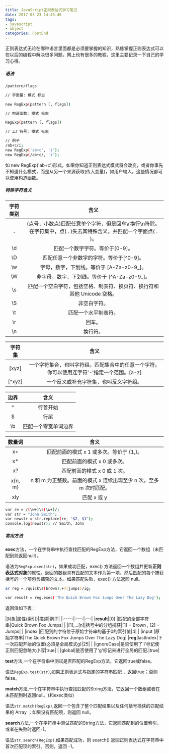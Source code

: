 ```yaml
---
title: JavaScript正则表达式学习笔记
date: 2017-03-23 14:45:46
tags:
- javascript
- object
categories: FontEnd
---
```

正则表达式无论在哪种语言里面都是必须要掌握的知识，熟练掌握正则表达式可以在以后的编程中解决很多问题。网上也有很多的教程，这里主要记录一下自己的学习心得。
<!-- more -->
##### 语法
``` bash
/pattern/flags

// 字面量: 模式 标志

new RegExp(pattern [, flags])

// 构造函数: 模式 标志

RegExp(pattern [, flags])

// 工厂符号: 模式 标志

// 例子
/ab+c/i;
new RegExp('ab+c', 'i');
new RegExp(/ab+c/, 'i');
```
如 new RegExp('ab+c')形式，如果你知道正则表达式模式将会改变，或者你事先不知道什么模式，而是从另一个来源获取(传入变量)，如用户输入，这些情况都可以使用构造函数。

##### 特殊字符含义

|字符类别|含义|
|:------:|:-----:|
|.       |(点号，小数点)匹配任意单个字符，但是回车\r换行\n符除。在字符集中，点( . )失去其特殊含义，并匹配一个字面点( . )。|
|\d      |匹配一个数字字符。等价于[0-9]。|
|\D      |匹配任意一个非数字的字符。等价于[^0-9]。|
|\w      |字母，数字，下划线。等价于 [A-Za-z0-9_]。|
|\W      |非字母，数字，下划线。等价于 [^A-Za-z0-9_]。|
|\s      |匹配一个空白字符，包括空格、制表符、换页符、换行符和其他 Unicode 空格。|
|\S      |非空白字符。|
|\t      |匹配一个水平制表符。|
|\r      |回车。|
|\n      |换行符。|

|字符集  |含义|
|:------:|:----:|
|[xyz]   |一个字符集合，也叫字符组。匹配集合中的任意一个字符。你可以使用连字符'-'指定一个范围。[a-z]|
|[^xyz]  |一个反义或补充字符集，也叫反义字符组。|

|边界|含义|
|:--:|:--:|
|^   |行首开始|
|$   |行尾|
|\b  |匹配一个零宽单词边界|

|数量词|含义|
|:----:|:--:|
|x+    |匹配前面的模式 x 1 或多次。等价于 {1,}。|
|x*    |匹配前面的模式 x 0 或多次。|
|x?    |匹配前面的模式 x 0 或 1 次。|
|x{n, m}|n 和 m 为正整数。前面的模式 x 连续出现至少 n 次，至多 m 次时匹配。|
|xIy   |匹配 x 或 y|

``` bash
var re = /(\w+)\s(\w+)/;
var str = "John Smith";
var newstr = str.replace(re, "$2, $1");
console.log(newstr); // Smith, John
```

##### 常用方法
**exec**方法，一个在字符串中执行查找匹配的RegExp方法，它返回一个数组（未匹配到则返回null）。

语法为`RegExp.exec(str)`，如果成功匹配，exec() 方法返回一个数组并更新**正则表达式对象**的属性。返回的数组具有匹配的文本作为第一项，然后匹配的每个捕获括号的一个项包含捕获的文本。如果匹配失败，exec() 方法返回 null。

``` bash
ar reg = /quick\s(brown).+?(jumps)/ig;

var result = reg.exec('The Quick Brown Fox Jumps Over The Lazy Dog');
```
返回值如下表：

|对象|属性(索引)|描述|例子|
|:----:|:---:|:--:|
|**result**|[0]    |匹配的全部字符串|Quick Brown Fox Jumps|
|      |[1],...[n]|括号中的分组捕获|[1] = Brown ,  [2] = Jumps|
|      |index  |匹配到的字符位于原始字符串的基于0的索引值|4|
|      |input  |原始字符串|The Quick Brown Fox Jumps Over The Lazy Dog|
|**reg**|lastIndex|下一次匹配开始的位置(必须是全局模式g)|25|
|      |ignoreCase|是否使用了'i'标记使正则匹配忽略大小写|true|
|      |global|是否使用了'g'标记来进行全局的匹配.|true|

**test**方法,一个在字符串中测试是否匹配的RegExp方法，它返回true或false。

语法`RegExp.test(str)`,如果正则表达式与指定的字符串匹配 ，返回true；否则false。

**match**方法,一个在字符串中执行查找匹配的String方法，它返回一个数组或者在未匹配到时返回null。(和exec类似)

语法`str.match(RegExp)`,返回一个包含了整个匹配结果以及任何括号捕获的匹配结果的 Array ；如果没有匹配项，则返回 null。

**search**方法,一个在字符串中测试匹配的String方法，它返回匹配到的位置索引，或者在失败时返回-1。

语法`str.search(RegExp)`,如果匹配成功，则 search() 返回正则表达式在字符串中首次匹配项的索引。否则，返回 -1。

